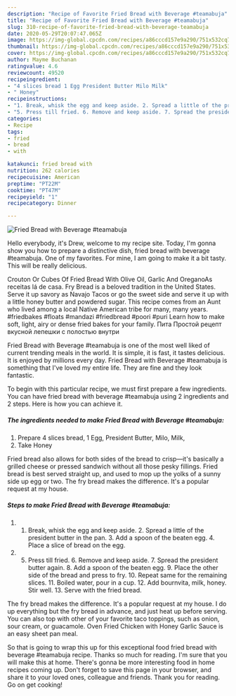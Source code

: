 ```yaml
---
description: "Recipe of Favorite Fried Bread with Beverage #teamabuja"
title: "Recipe of Favorite Fried Bread with Beverage #teamabuja"
slug: 310-recipe-of-favorite-fried-bread-with-beverage-teamabuja
date: 2020-05-29T20:07:47.065Z
image: https://img-global.cpcdn.com/recipes/a86cccd157e9a290/751x532cq70/fried-bread-with-beverage-teamabuja-recipe-main-photo.jpg
thumbnail: https://img-global.cpcdn.com/recipes/a86cccd157e9a290/751x532cq70/fried-bread-with-beverage-teamabuja-recipe-main-photo.jpg
cover: https://img-global.cpcdn.com/recipes/a86cccd157e9a290/751x532cq70/fried-bread-with-beverage-teamabuja-recipe-main-photo.jpg
author: Mayme Buchanan
ratingvalue: 4.6
reviewcount: 49520
recipeingredient:
- "4 slices bread 1 Egg President Butter Milo Milk"
- " Honey"
recipeinstructions:
- "1. Break, whisk the egg and keep aside. 2. Spread a little of the president butter in the pan. 3. Add a spoon of the beaten egg. 4. Place a slice of bread on the egg."
- "5. Press till fried. 6. Remove and keep aside. 7. Spread the president butter again. 8. Add a spoon of the beaten egg. 9. Place the other side of the bread and press to fry. 10. Repeat same for the remaining slices. 11. Boiled water, pour in a cup. 12. Add bournvita, milk, honey. Stir well. 13. Serve with the fried bread."
categories:
- Recipe
tags:
- fried
- bread
- with

katakunci: fried bread with 
nutrition: 262 calories
recipecuisine: American
preptime: "PT22M"
cooktime: "PT47M"
recipeyield: "1"
recipecategory: Dinner

---
```



![Fried Bread with Beverage #teamabuja](https://img-global.cpcdn.com/recipes/a86cccd157e9a290/751x532cq70/fried-bread-with-beverage-teamabuja-recipe-main-photo.jpg)

Hello everybody, it's Drew, welcome to my recipe site. Today, I'm gonna show you how to prepare a distinctive dish, fried bread with beverage #teamabuja. One of my favorites. For mine, I am going to make it a bit tasty. This will be really delicious.

Crouton Or Cubes Of Fried Bread With Olive Oil, Garlic And OreganoAs receitas lá de casa. Fry Bread is a beloved tradition in the United States. Serve it up savory as Navajo Tacos or go the sweet side and serve it up with a little honey butter and powdered sugar. This recipe comes from an Aunt who lived among a local Native American tribe for many, many years. #friedbakes #floats #mandazi #friedbread #poori #puri Learn how to make soft, light, airy or dense fried bakes for your family. Пита Простой рецепт вкусной лепешки с полостью внутри

Fried Bread with Beverage #teamabuja is one of the most well liked of current trending meals in the world. It is simple, it is fast, it tastes delicious. It is enjoyed by millions every day. Fried Bread with Beverage #teamabuja is something that I've loved my entire life. They are fine and they look fantastic.


To begin with this particular recipe, we must first prepare a few ingredients. You can have fried bread with beverage #teamabuja using 2 ingredients and 2 steps. Here is how you can achieve it.

<!--inarticleads1-->

##### The ingredients needed to make Fried Bread with Beverage #teamabuja:

1. Prepare 4 slices bread, 1 Egg, President Butter, Milo, Milk,
1. Take  Honey


Fried bread also allows for both sides of the bread to crisp—it&#39;s basically a grilled cheese or pressed sandwich without all those pesky fillings. Fried bread is best served straight up, and used to mop up the yolks of a sunny side up egg or two. The fry bread makes the difference. It&#39;s a popular request at my house. 

<!--inarticleads2-->

##### Steps to make Fried Bread with Beverage #teamabuja:

1. 1. Break, whisk the egg and keep aside. 2. Spread a little of the president butter in the pan. 3. Add a spoon of the beaten egg. 4. Place a slice of bread on the egg.
1. 5. Press till fried. 6. Remove and keep aside. 7. Spread the president butter again. 8. Add a spoon of the beaten egg. 9. Place the other side of the bread and press to fry. 10. Repeat same for the remaining slices. 11. Boiled water, pour in a cup. 12. Add bournvita, milk, honey. Stir well. 13. Serve with the fried bread.


The fry bread makes the difference. It&#39;s a popular request at my house. I do up everything but the fry bread in advance, and just heat up before serving. You can also top with other of your favorite taco toppings, such as onion, sour cream, or guacamole. Oven Fried Chicken with Honey Garlic Sauce is an easy sheet pan meal. 

So that is going to wrap this up for this exceptional food fried bread with beverage #teamabuja recipe. Thanks so much for reading. I'm sure that you will make this at home. There's gonna be more interesting food in home recipes coming up. Don't forget to save this page in your browser, and share it to your loved ones, colleague and friends. Thank you for reading. Go on get cooking!
